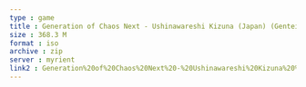 ```yaml
---
type : game
title : Generation of Chaos Next - Ushinawareshi Kizuna (Japan) (Genteiban)
size : 368.3 M
format : iso
archive : zip
server : myrient
link2 : Generation%20of%20Chaos%20Next%20-%20Ushinawareshi%20Kizuna%20%28Japan%29%20%28Genteiban%29
---
```

